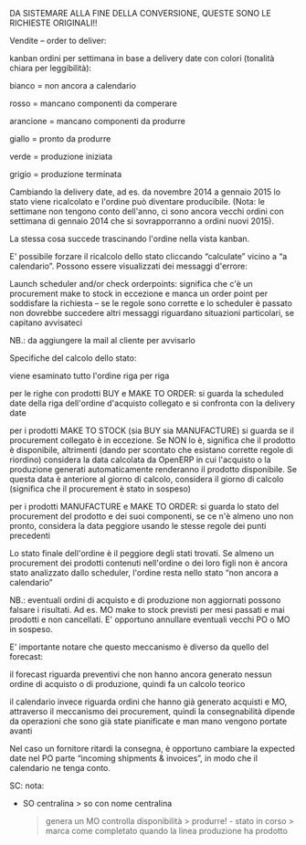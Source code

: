 DA SISTEMARE ALLA FINE DELLA CONVERSIONE, QUESTE SONO LE RICHIESTE ORIGINALI!!

Vendite – order to deliver:

kanban ordini per settimana in base a delivery date con colori (tonalità chiara per leggibilità):

bianco = non ancora a calendario

rosso = mancano componenti da comperare

arancione = mancano componenti da produrre

giallo = pronto da produrre

verde = produzione iniziata

grigio = produzione terminata


Cambiando la delivery date, ad es. da novembre 2014 a gennaio 2015 lo stato viene ricalcolato e l'ordine può diventare producibile. (Nota: le settimane non tengono conto dell'anno, ci sono ancora vecchi ordini con settimana di gennaio 2014 che si sovrapporranno a ordini nuovi 2015).

La stessa cosa succede trascinando l'ordine nella vista kanban.

E' possibile forzare il ricalcolo dello stato cliccando “calculate” vicino a “a calendario”. Possono essere visualizzati dei messaggi d'errore:

Launch scheduler and/or check orderpoints: significa che c'è un procurement make to stock in eccezione e manca un order point per soddisfare la richiesta – se le regole sono corrette e lo scheduler è passato non dovrebbe succedere
altri messaggi riguardano situazioni particolari, se capitano avvisateci


NB.: da aggiungere la mail al cliente per avvisarlo


Specifiche del calcolo dello stato:

viene esaminato tutto l'ordine riga per riga

per le righe con prodotti BUY e MAKE TO ORDER: si guarda la scheduled date della riga dell'ordine d'acquisto collegato e si confronta con la delivery date

per i prodotti MAKE TO STOCK (sia BUY sia MANUFACTURE) si guarda se il procurement collegato è in eccezione. Se NON lo è, significa che il prodotto è disponibile, altrimenti (dando per scontato che esistano corrette regole di riordino) considera la data calcolata da OpenERP in cui l'acquisto o la produzione generati automaticamente renderanno il prodotto disponibile. Se questa data è anteriore al giorno di calcolo, considera il giorno di calcolo (significa che il procurement è stato in sospeso)

per i prodotti MANUFACTURE e MAKE TO ORDER: si guarda lo stato del procurement del prodotto e dei suoi componenti, se ce n'è almeno uno non pronto, considera la data peggiore usando le stesse regole dei punti precedenti

Lo stato finale dell'ordine è il peggiore degli stati trovati. Se almeno un procurement dei prodotti contenuti nell'ordine o dei loro figli non è ancora stato analizzato dallo scheduler, l'ordine resta nello stato “non ancora a calendario”

NB.: eventuali ordini di acquisto e di produzione non aggiornati possono falsare i risultati. Ad es. MO make to stock previsti per mesi passati e mai prodotti e non cancellati. E' opportuno annullare eventuali vecchi PO o MO in sospeso.

E' importante notare che questo meccanismo è diverso da quello del forecast:

il forecast riguarda preventivi che non hanno ancora generato nessun ordine di acquisto o di produzione, quindi fa un calcolo teorico

il calendario invece riguarda ordini che hanno già generato acquisti e MO, attraverso il meccanismo dei procurement, quindi la consegnabilità dipende da operazioni che sono già state pianificate e man mano vengono portate avanti

Nel caso un fornitore ritardi la consegna, è opportuno cambiare la expected date nel PO parte “incoming shipments & invoices”, in modo che il calendario ne tenga conto.

SC: nota:
- SO centralina > so con nome centralina
  > genera un MO
    > controlla disponibilità
      > produrre!
       - stato in corso
        > marca come completato quando la linea produzione ha prodotto